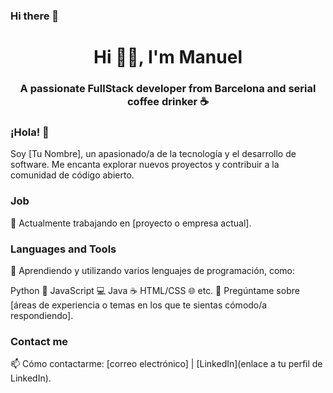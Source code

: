 ### Hi there 👋

<h1 align="center">Hi 👋🏼, I'm Manuel</h1>
<h3 align="center">A passionate FullStack developer from Barcelona and serial coffee drinker ☕️</h3>

### ¡Hola! 👋
Soy [Tu Nombre], un apasionado/a de la tecnología y el desarrollo de software. Me encanta explorar nuevos proyectos y contribuir a la comunidad de código abierto.

### Job
🔭 Actualmente trabajando en [proyecto o empresa actual].

### Languages and Tools
🌱 Aprendiendo y utilizando varios lenguajes de programación, como:

Python 🐍
JavaScript 💻
Java ☕️
HTML/CSS 🌐
etc.
💬 Pregúntame sobre [áreas de experiencia o temas en los que te sientas cómodo/a respondiendo].

### Contact me
📫 Cómo contactarme: [correo electrónico] | [LinkedIn](enlace a tu perfil de LinkedIn).

<!--
**manump97/manump97** is a ✨ _special_ ✨ repository because its `README.md` (this file) appears on your GitHub profile.

Here are some ideas to get you started:

- 🔭 I’m currently working on ...
- 🌱 I’m currently learning ...
- 👯 I’m looking to collaborate on ...
- 🤔 I’m looking for help with ...
- 💬 Ask me about ...
- 📫 How to reach me: ...
- 😄 Pronouns: ...
- ⚡ Fun fact: ...
-->
